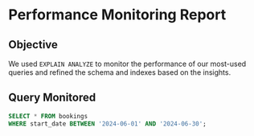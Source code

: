 # Performance Monitoring Report

## Objective
We used `EXPLAIN ANALYZE` to monitor the performance of our most-used queries and refined the schema and indexes based on the insights.

## Query Monitored
```sql
SELECT * FROM bookings
WHERE start_date BETWEEN '2024-06-01' AND '2024-06-30';
